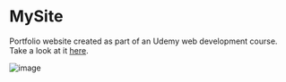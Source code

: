 # MySite

Portfolio website created as part of an Udemy web development course. Take a look at it [here](https://azan9.github.io/MySite/).


![image](https://github.com/Azan9/MySite/assets/43653409/5a024960-7ad5-452d-a8ea-b5bc8f0509f9)
